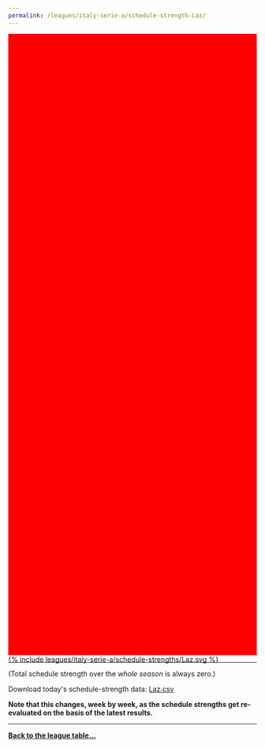```yaml
---
permalink: /leagues/italy-serie-a/schedule-strength-Laz/
---
```


<style>
.svg-wrap {
    background-color:red;
    height:0;
    padding-top:250%; /* 350px/550px */
    position: relative;
}

svg {
    background-color: white;
    height: 100%;
    display:block;
    width: 100%;
    position: absolute;
    top:0;
    left:0;
}
</style>


<div class="svg-wrap">
{% include leagues/italy-serie-a/schedule-strengths/Laz.svg %}
</div>

-----

(Total schedule strength over the *whole season* is always zero.)


Download today's schedule-strength data: [Laz.csv](/assets/leagues/italy-serie-a/2025/schedule-strengths/Laz.csv)

**Note that this changes, week by week, as the schedule strengths get re-evaluated on the
basis of the latest results.**

-----

[**Back to the league table...**](/leagues/italy-serie-a)


